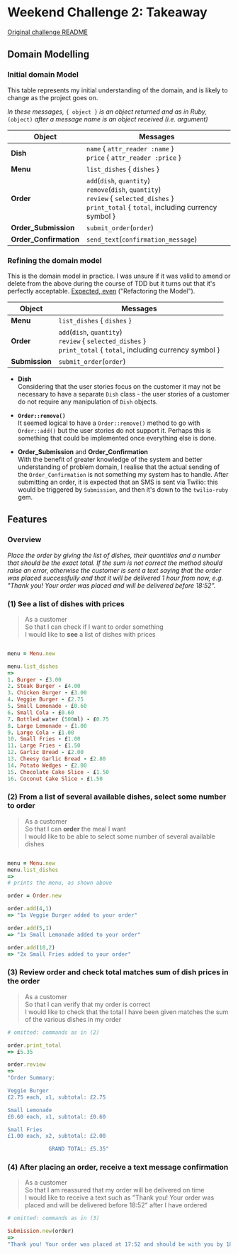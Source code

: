 # Weekend Challenge 2: Takeaway

[Original challenge README](challenge-README.md)

## Domain Modelling

### Initial domain Model

This table represents my initial understanding of the domain, and is likely to change as the project goes on.

_In these messages,_ `{ object }` _is an object returned and as in Ruby,_ `(object)` _after a message name is an object received (i.e. argument)_
  
| Object         | Messages                     |  
| -------------  | ---------------------------- |
| **Dish**           | `name` { `attr_reader :name` }<br>`price` { `attr_reader :price` } |  
| **Menu** | `list_dishes` { `dishes` }         |  
| **Order**          | `add`(`dish`, `quantity`)<br>`remove`(`dish`, `quantity`)<br>`review` { `selected_dishes` }<br>`print_total` { `total`, including currency symbol }    |  
| **Order_Submission** | `submit_order`(`order`) |  
| **Order_Confirmation** | `send_text`(`confirmation_message`)  |  
  
### Refining the domain model

This is the domain model in practice. I was unsure if it was valid to amend or delete from the above during the course of TDD but it turns out that it's perfectly acceptable. [Expected, even](https://www.scaledagileframework.com/domain-modeling/) ("Refactoring the Model").

| Object         | Messages                     |  
| -------------  | ---------------------------- |
| **Menu** | `list_dishes` { `dishes` }         |  
| **Order**          | `add`(`dish`, `quantity`)<br>`review` { `selected_dishes` }<br>`print_total` { `total`, including currency symbol }    |  
| **Submission** | `submit_order`(`order`) |  

- **Dish**  
Considering that the user stories focus on the customer it may not be necessary to have a separate `Dish` class - the user stories of a customer do not require any manipulation of `Dish` objects.  

- **`Order::remove()`**  
It seemed logical to have a `Order::remove()` method to go with `Order::add()` but the user stories do not support it. Perhaps this is something that could be implemented once everything else is done.

- **Order_Submission** and **Order_Confirmation**  
With the benefit of greater knowledge of the system and better understanding of problem domain, I realise that the actual sending of the `Order_Confirmation` is not something my system has to handle. After submitting an order, it is expected that an SMS is sent via Twilio: this would be triggered by `Submission`, and then it's down to the `twilio-ruby` gem.

## Features

### Overview

_Place the order by giving the list of dishes, their quantities and a number that should be the exact total. If the sum is not correct the method should raise an error, otherwise the customer is sent a text saying that the order was placed successfully and that it will be delivered 1 hour from now, e.g. "Thank you! Your order was placed and will be delivered before 18:52"._

### (1) See a list of dishes with prices

>As a customer  
So that I can check if I want to order something  
I would like to **see** a list of dishes with prices  
>

```ruby

menu = Menu.new

menu.list_dishes
=>
1. Burger - £3.00
2. Steak Burger - £4.00
3. Chicken Burger - £3.00
4. Veggie Burger - £2.75
5. Small Lemonade - £0.60
6. Small Cola - £0.60
7. Bottled water (500ml) - £0.75
8. Large Lemonade - £1.00
9. Large Cola - £1.00
10. Small Fries - £1.00
11. Large Fries - £1.50
12. Garlic Bread - £2.00
13. Cheesy Garlic Bread - £2.80
14. Potato Wedges - £2.00
15. Chocolate Cake Slice - £1.50
16. Coconut Cake Slice - £1.50

```

### (2) From a list of several available dishes, select some number to order

>As a customer  
So that I can **order** the meal I want  
I would like to be able to select some number of several available dishes

```ruby

menu = Menu.new
menu.list_dishes
=>
# prints the menu, as shown above

order = Order.new

order.add(4,1)
=> "1x Veggie Burger added to your order"

order.add(5,1)
=> "1x Small Lemonade added to your order"

order.add(10,2)
=> "2x Small Fries added to your order"

```

### (3) Review order and check total matches sum of dish prices in the order

>As a customer  
So that I can verify that my order is correct  
I would like to check that the total I have been given matches the sum of the various dishes in my order  

```ruby
# omitted: commands as in (2)

order.print_total
=> £5.35

order.review
=>
"Order Summary:

Veggie Burger
£2.75 each, x1, subtotal: £2.75

Small Lemonade
£0.60 each, x1, subtotal: £0.60

Small Fries
£1.00 each, x2, subtotal: £2.00

             GRAND TOTAL: £5.35"

```

### (4) After placing an order, receive a text message confirmation

>As a customer  
So that I am reassured that my order will be delivered on time  
I would like to receive a text such as "Thank you! Your order was placed and will be delivered before 18:52" after I have ordered  

```ruby
# omitted: commands as in (3)

Submission.new(order)
=>
"Thank you! Your order was placed at 17:52 and should be with you by 18:52."

```
